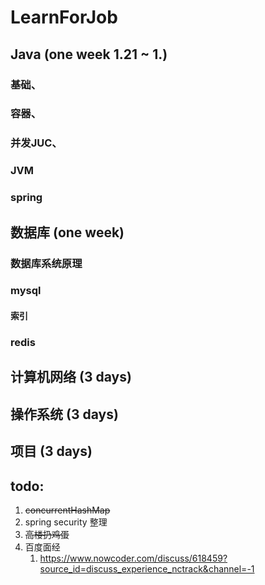 # LearnForJob

## Java (one week 1.21 ~ 1.)

### 基础、
### 容器、
### 并发JUC、
### JVM
### spring

## 数据库 (one week)

### 数据库系统原理

### mysql
#### 索引
#### 

### redis

## 计算机网络 (3 days)

## 操作系统 (3 days)

## 项目 (3 days)

## todo:

1. ~~concurrentHashMap~~
2. spring security 整理
3. ~~高楼扔鸡蛋~~
4. 百度面经
    1. https://www.nowcoder.com/discuss/618459?source_id=discuss_experience_nctrack&channel=-1
